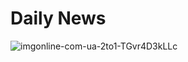 # Daily News
![imgonline-com-ua-2to1-TGvr4D3kLLc](https://user-images.githubusercontent.com/47753687/118341990-16c20500-b52a-11eb-9bb3-626d3478c5e2.jpg)

